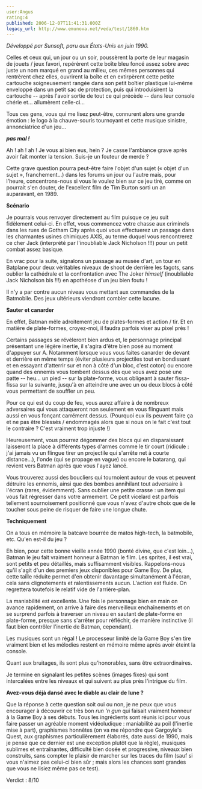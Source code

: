 ```yaml
---
user:Angus
rating:4
published: 2006-12-07T11:41:31.000Z
legacy_url: http://www.emunova.net/veda/test/1860.htm
---
```

_Développé par Sunsoft, paru aux États-Unis en juin 1990\._  

  

Celles et ceux qui, un jour ou un soir, poussèrent la porte de leur magasin de jouets / jeux favori, repérèrent cette boîte bleu foncé assez sobre avec juste un nom marqué en grand au milieu, ces mêmes personnes qui rentrèrent chez elles, ouvrirent la boîte et en extirpèrent cette petite cartouche soigneusement rangée dans son petit boîtier plastique lui-même enveloppé dans un petit sac de protection, puis qui introduisirent la cartouche -- après l'avoir sortie de tout ce qui précède -- dans leur console chérie et... allumèrent celle-ci...  

Tous ces gens, vous qui me lisez peut-être, connurent alors une grande émotion : le logo à la chauve-souris tournoyant et cette musique sinistre, annonciatrice d'un jeu...  

**_pas mal !_**  

  

Ah ! ah ! ah ! Je vous ai bien eus, hein ? Je casse l'ambiance grave après avoir fait monter la tension. Suis-je un fouteur de merde ?  

Cette grave question pourra peut-être faire l'objet d'un sujet (« objet d'un sujet », franchement...) dans les forums un jour ou l'autre mais, pour l'heure, concentrons-nous si vous le voulez bien sur ce jeu tiré, comme on pourrait s'en douter, de l'excellent film de Tim Burton sorti un an auparavant, en 1989\.  

  

**Scénario**  

  

Je pourrais vous renvoyer directement au film puisque ce jeu suit fidèlement celui-ci. En effet, vous commencez votre chasse aux criminels dans les rues de Gotham City après quoi vous effectuerez un passage dans les charmantes usines chimiques AXIS, au terme duquel vous rencontrerez ce cher Jack (interprété par l'inoubliable Jack Nicholson !!!) pour un petit combat assez basique.  

En vrac pour la suite, signalons un passage au musée d'art, un tour en Batplane pour deux véritables niveaux de shoot de derrière les fagots, sans oublier la cathédrale et la confrontation avec The Joker _himself_ (inoubliable Jack Nicholson bis !!!) en apothéose d'un jeu bien foutu !  

Il n'y a par contre aucun niveau vous mettant aux commandes de la Batmobile. Des jeux ultérieurs viendront combler cette lacune.  

  

**Sauter et canarder**  

  

En effet, Batman mêle adroitement jeu de plates-formes et action / tir. Et en matière de plate-formes, croyez-moi, il faudra parfois viser au pixel près !  

Certains passages se révèleront bien ardus et, le personnage principal présentant une légère inertie, il s'agira d'être bien posé au moment d'appuyer sur A. Notamment lorsque vous vous faites canarder de devant et derrière en même temps (éviter plusieurs projectiles tout en bondissant et en essayant d'atterrir sur et non à côté d'un bloc, c'est coton) ou encore quand des ennemis vous tombent dessus dès que vous avez posé une patte -- heu... un pied -- sur la plate-forme, vous obligeant à sauter fissa-fissa sur la suivante, jusqu'à en atteindre une avec un ou deux blocs à côté vous permettant de souffler un peu.  

Pour ce qui est du coup de feu, vous aurez affaire à de nombreux adversaires qui vous attaqueront non seulement en vous flinguant mais aussi en vous fonçant carrément dessus. (Pourquoi eux ils peuvent faire ça et ne pas être blessés / endommagés alors que si nous on le fait c'est tout le contraire ? C'est vraiment trop injuste !)  

Heureusement, vous pourrez dégommer des blocs qui en disparaissant laisseront la place à différents types d'armes comme le tir court (ridicule : j'ai jamais vu un flingue tirer un projectile qui s'arrête net à courte distance...), l'onde (qui se propage en vague) ou encore le batarang, qui revient vers Batman après que vous l'ayez lancé.  

Vous trouverez aussi des boucliers qui tournoient autour de vous et peuvent détruire les ennemis, ainsi que des bombes annihilant tout adversaire à l'écran (rares, évidemment). Sans oublier une petite crasse : un item qui vous fait régresser dans votre armement. Ce petit vicelard est parfois tellement sournoisement positionné que vous n'avez d'autre choix que de le toucher sous peine de risquer de faire une longue chute.  

  

**Techniquement**  

  

On a tous en mémoire la batcave bourrée de matos high-tech, la batmobile, etc. Qu'en est-il du jeu ?  

Eh bien, pour cette bonne vieille année 1990 (bonté divine, que c'est loin...), Batman le jeu fait vraiment honneur à Batman le film. Les sprites, il est vrai, sont petits et peu détaillés, mais suffisamment visibles. Rappelons-nous qu'il s'agit d'un des premiers jeux disponibles pour Game Boy. De plus, cette taille réduite permet d'en obtenir davantage simultanément à l'écran, cela sans clignotements et ralentissements aucun. L'action est fluide. On regrettera toutefois le relatif vide de l'arrière-plan.  

La maniabilité est excellente. Une fois le personnage bien en main on avance rapidement, on arrive à faire des merveilleux enchaînements et on se surprend parfois à traverser un niveau en sautant de plate-forme en plate-forme, presque sans s'arrêter pour réfléchir, de manière instinctive (il faut bien contrôler l'inertie de Batman, cependant).  

Les musiques sont un régal ! Le processeur limité de la Game Boy s'en tire vraiment bien et les mélodies restent en mémoire même après avoir éteint la console.  

Quant aux bruitages, ils sont plus qu'honorables, sans être extraordinaires.  

Je termine en signalant les petites scènes (images fixes) qui sont intercalées entre les niveaux et qui suivent au plus près l'intrigue du film.  

  

**Avez-vous déjà dansé avec le diable au clair de lune ?**  

  

Que la réponse à cette question soit oui ou non, je ne peux que vous encourager à découvrir ce très bon _run 'n gun_ qui faisait vraiment honneur à la Game Boy à ses débuts. Tous les ingrédients sont réunis ici pour vous faire passer un agréable moment vidéoludique : maniabilité au poil (l'inertie mise à part), graphismes honnêtes (on va me répondre que Gargoyle's Quest, aux graphismes particulièrement élaborés, date aussi de 1990, mais je pense que ce dernier est une exception plutôt que la règle), musiques sublimes et entraînantes, difficulté bien dosée et progressive, niveaux bien construits, sans compter le plaisir de marcher sur les traces du film (sauf si vous n'aimez pas celui-ci bien sûr ; mais alors les chances sont grandes que vous ne lisiez même pas ce test).  

  

Verdict : 8/10